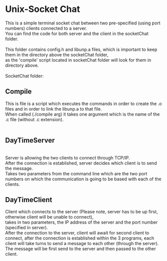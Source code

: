# Unix-Socket Chat
This is a simple terminal socket chat between two pre-specified (using port numbers) clients connected to a server.</br> 
You can find the code for both server and the client in the socketChat folder. </br>
</br>
This folder contains config.h and libunp.a files, which is important to keep them in the directory above the socketChat folder,</br> as the 'compile' script located in socketChat folder will look for them in directory above.</br>
</br>
SocketChat folder:</br>

## Compile

This is file is a script which executes the commands in order to create the .o files and in order to link the libunp.a to that file.</br>
When called (./compile arg) it takes one argument which is the name of the .c file (without .c extension).</br>
</br>
## DayTimeServer
</br>
Server is allowing the two clients to connect through TCP/IP. </br>
After the connection is established, server decides which client is to send the message.</br>
Takes two parameters from the command line which are the two port numbers on which the communication is going to be based with each of the clients.</br>

## DayTimeClient
Client which connects to the server (Please note, server has to be up first, otherwise client will be unable to connect),</br> takes in two parameters, the IP address of the server and the port number (specified in server).</br>
After the connection to the server, client will await for second client to connect, after the connection is established within the 3 programs, each client will take turns to send a message to each other (through the server).</br>
The message will be first send to the server and then passed to the other client. </br>

